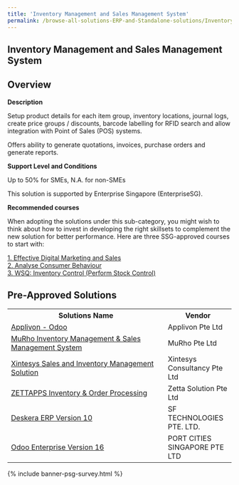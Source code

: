 ```yaml
---
title: 'Inventory Management and Sales Management System'
permalink: /browse-all-solutions-ERP-and-Standalone-solutions/Inventory-Mgmt-and-Sales-Mgmt-System
---
```


## Inventory Management and Sales Management System
## Overview

**Description**

Setup product details for each item group, inventory locations, journal logs, create price groups / discounts, barcode labelling for RFID search and allow integration with Point of Sales (POS) systems. 

Offers ability to generate quotations, invoices, purchase orders and generate reports.

**Support Level and Conditions**

Up to 50% for SMEs, N.A. for non-SMEs

This solution is supported by Enterprise Singapore (EnterpriseSG).

**Recommended courses**

When adopting the solutions under this sub-category, you might wish to think about how to invest in developing the right skillsets to complement the new solution for better performance. Here are three SSG-approved courses to start with:

<a href='https://sfec.enterprisejobskills.gov.sg/Course_Internet/CourseDetail.aspx?CoursesReferenceNumber=TGS-2020501649'  target='_blank' rel='noopener'>1. Effective Digital Marketing and Sales</a><br>
<a href='https://sfec.enterprisejobskills.gov.sg/Course_Internet/CourseDetail.aspx?CoursesReferenceNumber=TGS-2013500384'  target='_blank' rel='noopener'>2. Analyse Consumer Behaviour</a><br>
<a href='https://sfec.enterprisejobskills.gov.sg/Course_Internet/CourseDetail.aspx?CoursesReferenceNumber=TGS-2020505675'  target='_blank' rel='noopener'>3. WSQ: Inventory Control (Perform Stock Control)</a><br>

## Pre-Approved Solutions

<table>
<tr>
<th style='width: auto;'><b>Solutions Name</b></th>
<th style='width: 30%;'><b>Vendor</b></th>
</tr>
<tr>
<td><a href='/productivity-solutions-grant/solutionrepo/solution62' target='_blank'>Applivon - Odoo</a><br></td>
<td>Applivon Pte Ltd</td>
</tr>
<tr>
<td><a href='/productivity-solutions-grant/solutionrepo/solution358' target='_blank'>MuRho Inventory Management & Sales Management System</a><br></td>
<td>MuRho Pte Ltd </td>
</tr>
<tr>
<td><a href='/productivity-solutions-grant/solutionrepo/solution621' target='_blank'>Xintesys Sales and Inventory Management Solution</a><br></td>
<td>Xintesys Consultancy Pte Ltd</td>
</tr>
<tr>
<td><a href='/productivity-solutions-grant/solutionrepo/solution637' target='_blank'>ZETTAPPS Inventory & Order Processing</a><br></td>
<td>Zetta Solution Pte Ltd</td>
</tr>
<tr>
<td><a href='/productivity-solutions-grant/solutionrepo/solution744' target='_blank'>Deskera ERP Version 10</a><br></td>
<td>SF TECHNOLOGIES PTE. LTD.</td>
</tr>
<tr>
<td><a href='/productivity-solutions-grant/solutionrepo/solution1228' target='_blank'>Odoo Enterprise Version 16</a><br></td>
<td>PORT CITIES SINGAPORE PTE LTD</td>
</tr>
</table>

{% include banner-psg-survey.html %}
